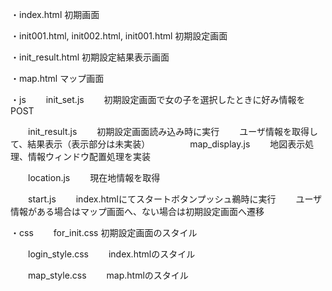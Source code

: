 

・index.html
初期画面

・init001.html, init002.html, init001.html
初期設定画面

・init_result.html
初期設定結果表示画面

・map.html
マップ画面

・js
　　init_set.js
　　初期設定画面で女の子を選択したときに好み情報をPOST

　　init_result.js
　　初期設定画面読み込み時に実行
　　ユーザ情報を取得して、結果表示（表示部分は未実装）
　　
　　map_display.js
　　地図表示処理、情報ウィンドウ配置処理を実装

　　location.js
　　現在地情報を取得

　　start.js
　　index.htmlにてスタートボタンプッシュ鵜時に実行
　　ユーザ情報がある場合はマップ画面へ、ない場合は初期設定画面へ遷移

・css
　　for_init.css
	初期設定画面のスタイル

　　login_style.css
　　index.htmlのスタイル

　　map_style.css
　　map.htmlのスタイル